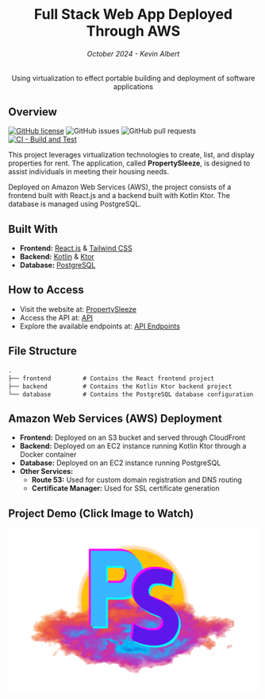 <br />
<p align="center">
    <h1 align="center">Full Stack Web App Deployed Through AWS</h1>
    <h6 align="center">October 2024 -  Kevin Albert</h6>
    <p align="center">
        Using virtualization to effect portable building and deployment of software applications
    </p>
</p>

## Overview

[![GitHub license](https://img.shields.io/badge/license-MIT-green)](LICENSE)
![GitHub issues](https://img.shields.io/github/issues/TheFifthNinja/PropertySleeze)
![GitHub pull requests](https://img.shields.io/github/issues-pr/TheFifthNinja/PropertySleeze)
[![CI - Build and Test](https://github.com/TheFifthNinja/PropertySleeze/actions/workflows/frontend.yml/badge.svg)](https://github.com/TheFifthNinja/PropertySleeze/actions/workflows/frontend.yml)

This project leverages virtualization technologies to create, list, and display properties for rent. The application, called **PropertySleeze**, is designed to assist individuals in meeting their housing needs.

Deployed on Amazon Web Services (AWS), the project consists of a frontend built with React.js and a backend built with Kotlin Ktor. The database is managed using PostgreSQL.

## Built With

- **Frontend:** [React.js](https://reactjs.org) & [Tailwind CSS](https://tailwindcss.com)
- **Backend:** [Kotlin](https://kotlinlang.org) & [Ktor](https://ktor.io/)
- **Database:** [PostgreSQL](https://www.postgresql.org)

## How to Access

- Visit the website at: [PropertySleeze](http://www.propertysleeze.shop)
- Access the API at: [API](http://api.propertysleeze.shop:8084)
- Explore the available endpoints at: [API Endpoints](https://github.com/TheFifthNinja/PropertySleeze/blob/AWS-Deployment/backend/src/main/kotlin/com/unitedApi/routing/Routing.kt)



## File Structure

```plaintext
.
├── frontend         # Contains the React frontend project
├── backend          # Contains the Kotlin Ktor backend project
└── database         # Contains the PostgreSQL database configuration
```

## Amazon Web Services (AWS) Deployment
- **Frontend:** Deployed on an S3 bucket and served through CloudFront
- **Backend:** Deployed on an EC2 instance running Kotlin Ktor through a Docker container
- **Database:** Deployed on an EC2 instance running PostgreSQL
- **Other Services:** 
    - **Route 53:** Used for custom domain registration and DNS routing
    - **Certificate Manager:** Used for SSL certificate generation


## Project Demo (Click Image to Watch)

<div align="center">
    <a href="https://www.youtube.com/watch?v=bqpv_W5KPL8" target="_blank">
        <img src="./frontend/public/Large Logo.png" alt="Project Demo Video" />
    </a>
</div>


